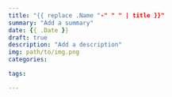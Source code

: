 ```yaml
---
title: "{{ replace .Name "-" " " | title }}"
summary: "Add a summary"
date: {{ .Date }}
draft: true
description: "Add a description"
img: path/to/img.png
categories:

tags:

---
```

